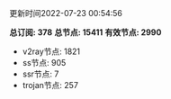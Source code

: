 更新时间2022-07-23 00:54:56

**总订阅: 378**
**总节点: 15411**
**有效节点: 2990**
- v2ray节点: 1821
- ss节点: 905
- ssr节点: 7
- trojan节点: 257
